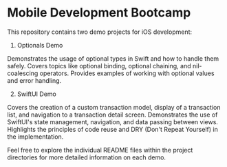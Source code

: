 # Mobile Development Bootcamp

This repository contains two demo projects for iOS development:
1. Optionals Demo

Demonstrates the usage of optional types in Swift and how to handle them safely.
Covers topics like optional binding, optional chaining, and nil-coalescing operators.
Provides examples of working with optional values and error handling.

2. SwiftUI Demo

Covers the creation of a custom transaction model, display of a transaction list, and navigation to a transaction detail screen.
Demonstrates the use of SwiftUI's state management, navigation, and data passing between views.
Highlights the principles of code reuse and DRY (Don't Repeat Yourself) in the implementation.

Feel free to explore the individual README files within the project directories for more detailed information on each demo.
